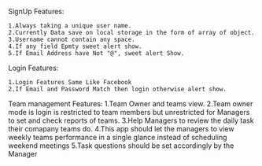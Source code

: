 
SignUp Features:

    1.Always taking a unique user name.
    2.Currently Data save on local storage in the form of array of object.
    3.Username cannot contain any space.
    4.If any field Epmty sweet alert show.
    5.If Email Address have Not "@", sweet alert Show.

Login Features:

    1.Login Features Same Like Facebook
    2.If Email and Password Match then login otherwise alert show.
    
    

Team management Features:
    1.Team Owner and teams view.
    2.Team owner mode is login is restricted to team members but unrestricted for Managers to set and check reports  of teams.
    3.Help Managers to review the daily task their comapany teams do.
    4.This app should let the managers to view weekly teams performance in a single glance instead of scheduling weekend meetings
    5.Task questions should be set  accordingly by the Manager

